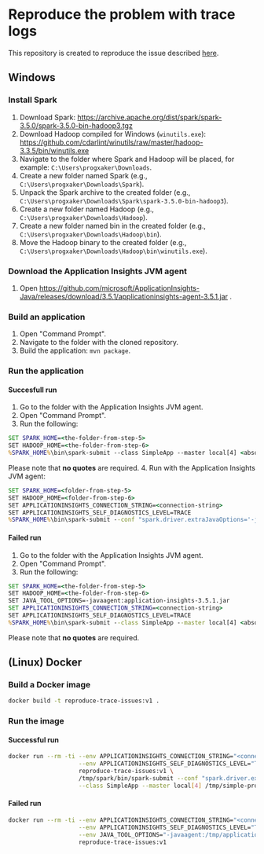 # Reproduce the problem with trace logs

This repository is created to reproduce the issue described
[here](https://github.com/microsoft/ApplicationInsights-Java/issues/3524).

## Windows

### Install Spark

1. Download Spark: https://archive.apache.org/dist/spark/spark-3.5.0/spark-3.5.0-bin-hadoop3.tgz
2. Download Hadoop compiled for Windows (`winutils.exe`): https://github.com/cdarlint/winutils/raw/master/hadoop-3.3.5/bin/winutils.exe
3. Navigate to the folder where Spark and Hadoop will be placed, for example: `C:\Users\progxaker\Downloads`.
4. Create a new folder named Spark (e.g., `C:\Users\progxaker\Downloads\Spark`).
5. Unpack the Spark archive to the created folder (e.g., `C:\Users\progxaker\Downloads\Spark\spark-3.5.0-bin-hadoop3`).
6. Create a new folder named Hadoop (e.g., `C:\Users\progxaker\Downloads\Hadoop`).
7. Create a new folder named bin in the created folder (e.g., `C:\Users\progxaker\Downloads\Hadoop\bin`).
8. Move the Hadoop binary to the created folder (e.g., `C:\Users\progxaker\Downloads\Hadoop\bin\winutils.exe`).

### Download the Application Insights JVM agent

1. Open https://github.com/microsoft/ApplicationInsights-Java/releases/download/3.5.1/applicationinsights-agent-3.5.1.jar .

### Build an application

1. Open "Command Prompt".
2. Navigate to the folder with the cloned repository.
3. Build the application: `mvn package`.

### Run the application

#### Succesfull run

1. Go to the folder with the Application Insights JVM agent.
2. Open "Command Prompt".
3. Run the following:
```cmd
SET SPARK_HOME=<the-folder-from-step-5>
SET HADOOP_HOME=<the-folder-from-step-6>
%SPARK_HOME%\bin\spark-submit --class SimpleApp --master local[4] <absolute-path-to-the-clonned-repository>\target\simple-project-1.0.jar
```
  Please note that **no quotes** are required.
4. Run with the Application Insights JVM agent:
```cmd
SET SPARK_HOME=<folder-from-step-5>
SET HADOOP_HOME=<folder-from-step-6>
SET APPLICATIONINSIGHTS_CONNECTION_STRING=<connection-string>
SET APPLICATIONINSIGHTS_SELF_DIAGNOSTICS_LEVEL=TRACE
%SPARK_HOME%\bin\spark-submit --conf "spark.driver.extraJavaOptions='-javaagent:applicationinsights-agent-3.5.1.jar'" --class SimpleApp --master local[4] <absolute-path-to-the-clonned-repository>\target\simple-project-1.0.jar
```

#### Failed run

1. Go to the folder with the Application Insights JVM agent.
2. Open "Command Prompt".
3. Run the following:
```cmd
SET SPARK_HOME=<the-folder-from-step-5>
SET HADOOP_HOME=<the-folder-from-step-6>
SET JAVA_TOOL_OPTIONS=-javaagent:application-insights-3.5.1.jar
SET APPLICATIONINSIGHTS_CONNECTION_STRING=<connection-string>
SET APPLICATIONINSIGHTS_SELF_DIAGNOSTICS_LEVEL=TRACE
%SPARK_HOME%\bin\spark-submit --class SimpleApp --master local[4] <absolute-path-to-the-clonned-repository>\target\simple-project-1.0.jar
```
  Please note that **no quotes** are required.

## (Linux) Docker

### Build a Docker image

```bash
docker build -t reproduce-trace-issues:v1 .
```

### Run the image

#### Successful run

```bash
docker run --rm -ti --env APPLICATIONINSIGHTS_CONNECTION_STRING="<connection-string>" \
                    --env APPLICATIONINSIGHTS_SELF_DIAGNOSTICS_LEVEL="TRACE" \
                    reproduce-trace-issues:v1 \
                    /tmp/spark/bin/spark-submit --conf "spark.driver.extraJavaOptions='-javaagent:/tmp/applicationinsights-agent.jar'" \
                    --class SimpleApp --master local[4] /tmp/simple-project-1.0.jar
```

#### Failed run

```bash
docker run --rm -ti --env APPLICATIONINSIGHTS_CONNECTION_STRING="<connection-string>" \
                    --env APPLICATIONINSIGHTS_SELF_DIAGNOSTICS_LEVEL="TRACE" \
                    --env JAVA_TOOL_OPTIONS="-javaagent:/tmp/applicationinsights-agent.jar" \
                    reproduce-trace-issues:v1
```
